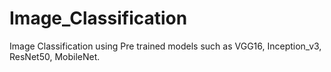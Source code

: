 # Image_Classification
Image Classification using Pre trained models such as VGG16, Inception_v3, ResNet50, MobileNet.
